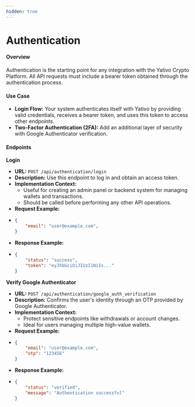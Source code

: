 ```yaml
---
hidden: true
---
```


# Authentication

#### Overview

Authentication is the starting point for any integration with the Yativo Crypto Platform. All API requests must include a bearer token obtained through the authentication process.

#### Use Case

* **Login Flow:** Your system authenticates itself with Yativo by providing valid credentials, receives a bearer token, and uses this token to access other endpoints.
* **Two-Factor Authentication (2FA):** Add an additional layer of security with Google Authenticator verification.

#### Endpoints

**Login**

* **URL:** `POST /api/authentication/login`
* **Description:** Use this endpoint to log in and obtain an access token.
* **Implementation Context:**
  * Useful for creating an admin panel or backend system for managing wallets and transactions.
  * Should be called before performing any other API operations.
* **Request Example:**
* ```json
  {
      "email": "user@example.com",
  }
  ```
* **Response Example:**
* ```json
  {
      "status": "success",
      "token": "eyJhbGciOiJIUzI1NiIs..."
  }
  ```

**Verify Google Authenticator**

* **URL:** `POST /api/authentication/google_auth_verification`
* **Description:** Confirms the user's identity through an OTP provided by Google Authenticator.
* **Implementation Context:**
  * Protect sensitive endpoints like withdrawals or account changes.
  * Ideal for users managing multiple high-value wallets.
* **Request Example:**
* ```json
  {
      "email": "user@example.com",
      "otp": "123456"
  }
  ```
* **Response Example:**
* ```json
  {
      "status": "verified",
      "message": "Authentication successful"
  }
  ```
